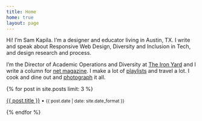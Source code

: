 ```yaml
---
title: Home
home: true
layout: page
---
```


Hi! I’m Sam Kapila. I’m a designer and educator living in Austin, TX. I write and speak about Responsive Web Design, Diversity and Inclusion in Tech, and design research and process. 

I’m the Director of Academic Operations and Diversity at [The Iron Yard](http://www.theironyard.com) and I write a column for [net magazine](http://www.creativebloq.com/search?searchTerm=kapila). I make a lot of [playlists](https://open.spotify.com/user/hamtequila">playlists) and travel a lot. I cook and dine out and <a href="http://www.instagram.com/the_tableaux">photograph</a> it all.
</div><div class="recent">
{% for post in site.posts limit: 3 %}
<article>
<p><a href="{{ post.url }}">{{ post.title }}</a> • <small>{{ post.date | date: site.date_format }}</small></p>
</article>
 {% endfor %}
